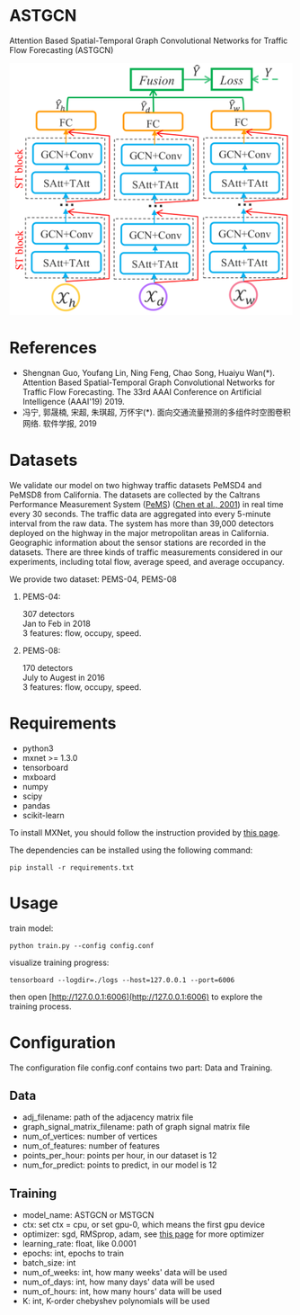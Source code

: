 # ASTGCN

Attention Based Spatial-Temporal Graph Convolutional Networks for Traffic Flow Forecasting (ASTGCN)

![model architecture](figures/model.png)

# References

+ Shengnan Guo, Youfang Lin, Ning Feng, Chao Song, Huaiyu Wan(*). Attention Based Spatial-Temporal Graph Convolutional Networks for Traffic Flow Forecasting. The 33rd AAAI Conference on Artificial Intelligence (AAAI'19) 2019.
+ 冯宁, 郭晟楠, 宋超, 朱琪超, 万怀宇(*). 面向交通流量预测的多组件时空图卷积网络. 软件学报, 2019

# Datasets

We validate our model on two highway traffic datasets PeMSD4 and PeMSD8 from California. The datasets are collected by the Caltrans Performance Measurement System ([PeMS](http://pems.dot.ca.gov/)) ([Chen et al., 2001](https://trrjournalonline.trb.org/doi/10.3141/1748-12)) in real time every 30 seconds. The traffic data are aggregated into every 5-minute interval from the raw data. The system has more than 39,000 detectors deployed on the highway in the major metropolitan areas in California. Geographic information about the sensor stations are recorded in the datasets. There are three kinds of traffic measurements considered in our experiments, including total flow, average speed, and average occupancy.

We provide two dataset: PEMS-04, PEMS-08

1. PEMS-04:
   
   307 detectors  
   Jan to Feb in 2018  
   3 features: flow, occupy, speed.

2. PEMS-08:
   
   170 detectors  
   July to Augest in 2016  
   3 features: flow, occupy, speed.

# Requirements

+ python3
+ mxnet >= 1.3.0
+ tensorboard
+ mxboard
+ numpy
+ scipy
+ pandas
+ scikit-learn

To install MXNet, you should follow the instruction provided by [this page](https://mxnet.incubator.apache.org/install/index.html?platform=Linux&language=Python&processor=CPU).

The dependencies can be installed using the following command:
```
pip install -r requirements.txt
```

# Usage

train model:
```
python train.py --config config.conf
```

visualize training progress:
```
tensorboard --logdir=./logs --host=127.0.0.1 --port=6006
```
then open [http://127.0.0.1:6006](http://127.0.0.1:6006) to explore the training process.

# Configuration

The configuration file config.conf contains two part: Data and Training.

## Data

+ adj_filename: path of the adjacency matrix file
+ graph_signal_matrix_filename: path of graph signal matrix file
+ num_of_vertices: number of vertices
+ num_of_features: number of features
+ points_per_hour: points per hour, in our dataset is 12
+ num_for_predict: points to predict, in our model is 12

## Training

+ model_name: ASTGCN or MSTGCN
+ ctx: set ctx = cpu, or set gpu-0, which means the first gpu device
+ optimizer: sgd, RMSprop, adam, see [this page](https://mxnet.incubator.apache.org/api/python/optimization/optimization.html#the-mxnet-optimizer-package) for more optimizer
+ learning_rate: float, like 0.0001
+ epochs: int, epochs to train
+ batch_size: int
+ num_of_weeks: int, how many weeks' data will be used
+ num_of_days: int, how many days' data will be used
+ num_of_hours: int, how many hours' data will be used
+ K: int, K-order chebyshev polynomials will be used